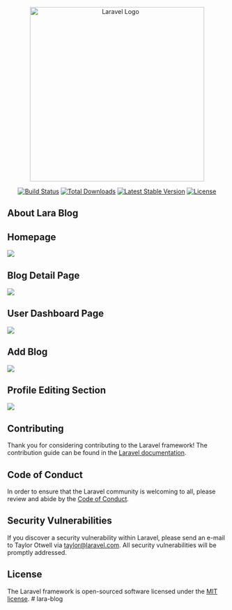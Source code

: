 <p align="center"><a href="https://laravel.com" target="_blank"><img src="https://raw.githubusercontent.com/laravel/art/master/logo-lockup/5%20SVG/2%20CMYK/1%20Full%20Color/laravel-logolockup-cmyk-red.svg" width="400" alt="Laravel Logo"></a></p>



<p align="center">
<a href="https://github.com/laravel/framework/actions"><img src="https://github.com/laravel/framework/workflows/tests/badge.svg" alt="Build Status"></a>
<a href="https://packagist.org/packages/laravel/framework"><img src="https://img.shields.io/packagist/dt/laravel/framework" alt="Total Downloads"></a>
<a href="https://packagist.org/packages/laravel/framework"><img src="https://img.shields.io/packagist/v/laravel/framework" alt="Latest Stable Version"></a>
<a href="https://packagist.org/packages/laravel/framework"><img src="https://img.shields.io/packagist/l/laravel/framework" alt="License"></a>
</p>

## About Lara Blog


## Homepage
<img src="https://github.com/Obaidur1/lara-blog/assets/54591088/ba9040b7-9b22-4cdd-84a3-426e2eb06def"></img>

## Blog Detail Page
<img src="https://github.com/Obaidur1/lara-blog/assets/54591088/f2a19766-cd8a-4cc7-8022-472ccb3d46f6"></img>

## User Dashboard Page
<img src="https://github.com/Obaidur1/lara-blog/assets/54591088/cd9ea397-e431-413b-8d64-b138a6e4750d"></img>

## Add Blog
<img src="https://github.com/Obaidur1/lara-blog/assets/54591088/5c55a3f5-6bcb-4d0e-9988-33289c347de8"></img>

## Profile Editing Section
<img src="https://github.com/Obaidur1/lara-blog/assets/54591088/c68ddd2e-bc05-4335-b13b-89238579106a"></img>

## Contributing

Thank you for considering contributing to the Laravel framework! The contribution guide can be found in the [Laravel documentation](https://laravel.com/docs/contributions).

## Code of Conduct

In order to ensure that the Laravel community is welcoming to all, please review and abide by the [Code of Conduct](https://laravel.com/docs/contributions#code-of-conduct).

## Security Vulnerabilities

If you discover a security vulnerability within Laravel, please send an e-mail to Taylor Otwell via [taylor@laravel.com](mailto:taylor@laravel.com). All security vulnerabilities will be promptly addressed.

## License

The Laravel framework is open-sourced software licensed under the [MIT license](https://opensource.org/licenses/MIT).
#   l a r a - b l o g 
 
 
